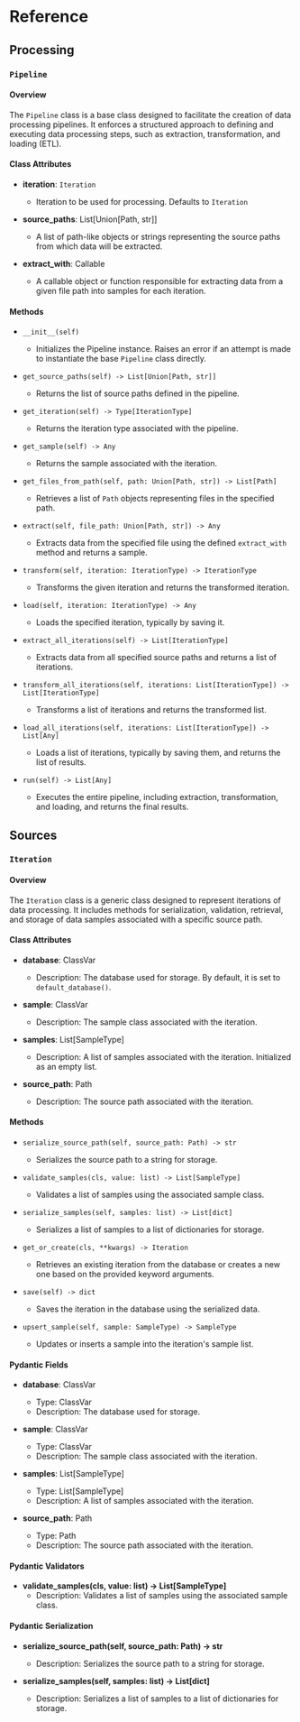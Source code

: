 # Reference
## Processing
### `Pipeline`
#### Overview

The `Pipeline` class is a base class designed to facilitate the creation of data processing pipelines. It enforces a structured approach to defining and executing data processing steps, such as extraction, transformation, and loading (ETL).


#### Class Attributes

- **iteration**: `Iteration`
  - Iteration to be used for processing. Defaults to `Iteration`
  
- **source_paths**: List[Union[Path, str]]
  - A list of path-like objects or strings representing the source paths from which data will be extracted.

- **extract_with**: Callable
  - A callable object or function responsible for extracting data from a given file path into samples for each iteration.

#### Methods

* `__init__(self)`
    - Initializes the Pipeline instance. Raises an error if an attempt is made to instantiate the base `Pipeline` class directly.

* `get_source_paths(self) -> List[Union[Path, str]]`
    - Returns the list of source paths defined in the pipeline.

* `get_iteration(self) -> Type[IterationType]`
    - Returns the iteration type associated with the pipeline.

* `get_sample(self) -> Any`
    - Returns the sample associated with the iteration.

* `get_files_from_path(self, path: Union[Path, str]) -> List[Path]`
    - Retrieves a list of `Path` objects representing files in the specified path.

* `extract(self, file_path: Union[Path, str]) -> Any`
    - Extracts data from the specified file using the defined `extract_with` method and returns a sample.

* `transform(self, iteration: IterationType) -> IterationType`
    - Transforms the given iteration and returns the transformed iteration.

* `load(self, iteration: IterationType) -> Any`
    - Loads the specified iteration, typically by saving it.

* `extract_all_iterations(self) -> List[IterationType]`
    - Extracts data from all specified source paths and returns a list of iterations.

* `transform_all_iterations(self, iterations: List[IterationType]) -> List[IterationType]`
    - Transforms a list of iterations and returns the transformed list.

* `load_all_iterations(self, iterations: List[IterationType]) -> List[Any]`
    - Loads a list of iterations, typically by saving them, and returns the list of results.

* `run(self) -> List[Any]`
    - Executes the entire pipeline, including extraction, transformation, and loading, and returns the final results.

## Sources
### `Iteration`
#### Overview

The `Iteration` class is a generic class designed to represent iterations of data processing. It includes methods for serialization, validation, retrieval, and storage of data samples associated with a specific source path.

#### Class Attributes

- **database**: ClassVar
  - Description: The database used for storage. By default, it is set to `default_database()`.

- **sample**: ClassVar
  - Description: The sample class associated with the iteration.

- **samples**: List[SampleType]
  - Description: A list of samples associated with the iteration. Initialized as an empty list.

- **source_path**: Path
  - Description: The source path associated with the iteration.

#### Methods

* `serialize_source_path(self, source_path: Path) -> str`
    - Serializes the source path to a string for storage.

* `validate_samples(cls, value: list) -> List[SampleType]`
    - Validates a list of samples using the associated sample class.

* `serialize_samples(self, samples: list) -> List[dict]`
    - Serializes a list of samples to a list of dictionaries for storage.

* `get_or_create(cls, **kwargs) -> Iteration`
    - Retrieves an existing iteration from the database or creates a new one based on the provided keyword arguments.

* `save(self) -> dict`
    - Saves the iteration in the database using the serialized data.

* `upsert_sample(self, sample: SampleType) -> SampleType`
    - Updates or inserts a sample into the iteration's sample list.

#### Pydantic Fields

- **database**: ClassVar
  - Type: ClassVar
  - Description: The database used for storage.

- **sample**: ClassVar
  - Type: ClassVar
  - Description: The sample class associated with the iteration.

- **samples**: List[SampleType]
  - Type: List[SampleType]
  - Description: A list of samples associated with the iteration.

- **source_path**: Path
  - Type: Path
  - Description: The source path associated with the iteration.

#### Pydantic Validators

- **validate_samples(cls, value: list) -> List[SampleType]**
  - Description: Validates a list of samples using the associated sample class.

#### Pydantic Serialization

- **serialize_source_path(self, source_path: Path) -> str**
  - Description: Serializes the source path to a string for storage.

- **serialize_samples(self, samples: list) -> List[dict]**
  - Description: Serializes a list of samples to a list of dictionaries for storage.

